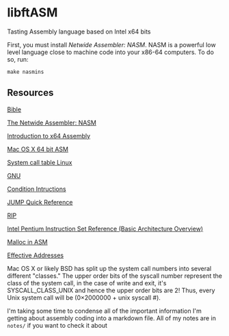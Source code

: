# libftASM
Tasting Assembly language based on Intel x64 bits

First, you must install _Netwide Assembler: NASM_. NASM is a powerful low level language close to machine code into your x86-64 computers. To do so, run:

`make nasmins`

## Resources

[Bible](http://www.intel.com/content/dam/www/public/us/en/documents/manuals/64-ia-32-architectures-software-developer-manual-325462.pdf)

[The Netwide Assembler: NASM](http://www.cburch.com/csbsju/cs/350/docs/nasm/nasmdoc0.html)

[Introduction to x64 Assembly](https://software.intel.com/en-us/articles/introduction-to-x64-assembly)

[Mac OS X 64 bit ASM](http://dustin.schultz.io/mac-os-x-64-bit-assembly-system-calls.html)

[System call table Linux](https://www.cs.utexas.edu/~bismith/test/syscalls/syscalls32.html)

[GNU](http://gcc.gnu.org/onlinedocs/gcc/Link-Options.html)

[Condition Intructions](https://stackoverflow.com/questions/9617877/assembly-jg-jnle-jl-jnge-after-cmp)

[JUMP Quick Reference](http://unixwiz.net/techtips/x86-jumps.html)

[RIP](https://stackoverflow.com/questions/31234395/why-use-rip-relative-addressing-in-nasm)

[Intel Pentium Instruction Set Reference (Basic Architecture Overview)](http://faydoc.tripod.com/cpu/movsb.htm)

[Malloc in ASM](https://www.cs.uaf.edu/2010/fall/cs301/lecture/10_04_malloc.html)

[Effective Addresses](https://www.tortall.net/projects/yasm/manual/html/nasm-effaddr.html)

Mac OS X or likely BSD has split up the system call numbers into several different "classes." The upper order bits of the syscall number represent the class of the system call, in the case of write and exit, it's SYSCALL_CLASS_UNIX and hence the upper order bits are 2! Thus, every Unix system call will be (0×2000000 + unix syscall #).

I'm taking some time to condense all of the important information I'm getting about
assembly coding into a markdown file. All of my notes are in `notes/` if you want to check it about
